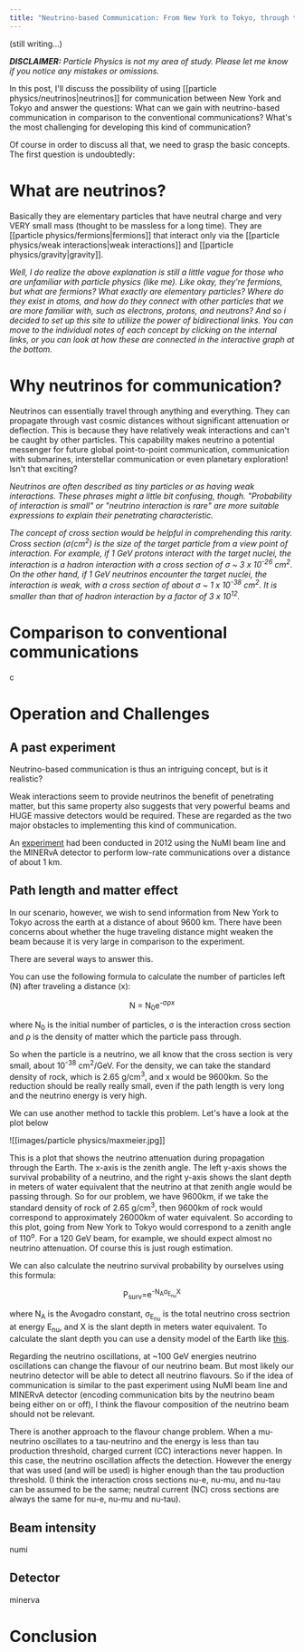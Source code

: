 ```yaml
---
title: "Neutrino-based Communication: From New York to Tokyo, through the Earth!"
---
```


(still writing...)

***DISCLAIMER:*** *Particle Physics is not my area of study. Please let me know if you notice any mistakes or omissions.*

In this post, I'll discuss the possibility of using [[particle physics/neutrinos|neutrinos]] for communication between New York and Tokyo and answer the questions: What can we gain with neutrino-based communication in comparison to the conventional communications? What's the most challenging for developing this kind of communication?

Of course in order to discuss all that, we need to grasp the basic concepts. The first question is undoubtedly:

# What are neutrinos?

Basically they are elementary particles that have neutral charge and very VERY small mass (thought to be massless for a long time). They are [[particle physics/fermions|fermions]] that interact only via the [[particle physics/weak interactions|weak interactions]] and [[particle physics/gravity|gravity]].

*Well, I do realize the above explanation is still a little vague for those who are unfamiliar with particle physics (like me). Like okay, they're fermions, but what are fermions? What exactly are elementary particles? Where do they exist in atoms, and how do they connect with other particles that we are more familiar with, such as electrons, protons, and neutrons? And so i decided to set up this site to utiliize the power of bidirectional links. You can move to the individual notes of each concept by clicking on the internal links, or you can look at how these are connected in the interactive graph at the bottom.*

# Why neutrinos for communication?

Neutrinos can essentially travel through anything and everything. They can propagate through vast cosmic distances without significant attenuation or deflection. This is because they have relatively weak interactions and can't be caught by other particles. This capability makes neutrino a potential messenger for future global point-to-point communication, communication with submarines, interstellar communication or even planetary exploration! Isn't that exciting?

*Neutrinos are often described as tiny particles or as having weak interactions. These phrases might a little bit confusing, though. "Probability of interaction is small" or "neutrino interaction is rare" are more suitable expressions to explain their penetrating characteristic.*

*The concept of cross section would be helpful in comprehending this rarity. Cross section (σ(cm<sup>2</sup>) is the size of the target particle from a view point of interaction. For example, if 1 GeV protons interact with the target nuclei, the interaction is a hadron interaction with a cross section of σ ~ 3 x 10<sup>-26</sup> cm<sup>2</sup>. On the other hand, if 1 GeV neutrinos encounter the target nuclei, the interaction is weak, with a cross section of about σ ~ 1 x 10<sup>-38</sup> cm<sup>2</sup>. It is smaller than that of hadron interaction by a factor of 3 x 10<sup>12</sup>.*

# Comparison to conventional communications

c


# Operation and Challenges

## A past experiment

Neutrino-based communication is thus an intriguing concept, but is it realistic?

Weak interactions seem to provide neutrinos the benefit of penetrating matter, but this same property also suggests that very powerful beams and HUGE massive detectors would be required. These are regarded as the two major obstacles to implementing this kind of communication.

An [experiment](https://arxiv.org/abs/1203.2847) had been conducted in 2012 using the NuMI beam line and the MINERvA detector to perform low-rate communications over a distance of about 1 km. 

## Path length and matter effect

In our scenario, however, we wish to send information from New York to Tokyo across the earth at a distance of about 9600 km. There have been concerns about whether the huge traveling distance might weaken the beam because it is very large in comparison to the experiment.

There are several ways to answer this.

You can use the following formula to calculate the number of particles left (N) after traveling a distance (x):

<p align="center">N = N<sub>0</sub>e<sup>-σρx</sup></p>

where N<sub>0</sub> is the initial number of particles, σ is the interaction cross section and ρ is the density of matter which the particle pass through.

So when the particle is a neutrino, we all know that the cross section is very small, about 10<sup>-38</sup> cm<sup>2</sup>/GeV. For the density, we can take the standard density of rock, which is 2.65 g/cm<sup>3</sup>, and x would be 9600km. So the reduction should be really really small, even if the path length is very long and the neutrino energy is very high.

We can use another method to tackle this problem. Let's have a look at the plot below

![[images/particle physics/maxmeier.jpg]]

This is a plot that shows the neutrino attenuation during propagation through the Earth. The x-axis is the zenith angle. The left y-axis shows the survival probability of a neutrino, and the right y-axis shows the slant depth in meters of water equivalent that the neutrino at that zenith angle would be passing through. So for our problem, we have 9600km, if we take the standard density of rock of 2.65 g/cm<sup>3</sup>, then 9600km of rock would correspond to approximately 26000km of water equivalent. So according to this plot, going from New York to Tokyo would correspond to a zenith angle of 110<sup>o</sup>. For a 120 GeV beam, for example, we should expect almost no neutrino attenuation. Of course this is just rough estimation.

We can also calculate the neutrino survival probability by ourselves using this formula:

<p align="center">P<sub>surv</sub>=e<sup>-N<sub>A</sub>σ<sub>E<sub>nu</sub></sub>X</sup></p>

where N<sub>A</sub> is the Avogadro constant, σ<sub>E<sub>nu</sub></sub> is the total neutrino cross sectrion at energy E<sub>nu</sub>, and X is the slant depth in meters water equivalent. To calculate the slant depth you can use a density model of the Earth like [this](https://de.wikipedia.org/wiki/PREM).

Regarding the neutrino oscillations, at ~100 GeV energies neutrino oscillations can change the flavour of our neutrino beam. But most likely our neutrino detector will be able to detect all neutrino flavours. So if the idea of communication is similar to the past experiment using NuMI beam line and MINERvA detector (encoding communication bits by the neutrino beam being either on or off), I think the flavour composition of the neutrino beam should not be relevant.

There is another approach to the flavour change problem. When a mu-neutrino oscillates to a tau-neutrino and the energy is less than tau production threshold, charged current (CC) interactions never happen. In this case, the neutrino oscillation affects the detection. However the energy that was used (and will be used) is higher enough than the tau production threshold. (I think the interaction cross sections nu-e, nu-mu, and nu-tau can be assumed to be the same; neutral current (NC) cross sections are always the same for nu-e, nu-mu and nu-tau).

## Beam intensity

numi

## Detector

minerva

# Conclusion